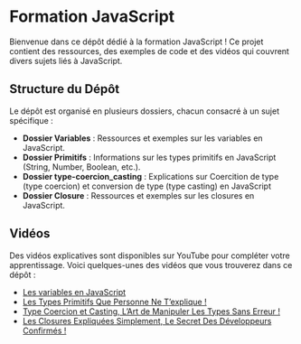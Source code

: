 # Formation JavaScript

Bienvenue dans ce dépôt dédié à la formation JavaScript ! Ce projet contient des ressources, des exemples de code et des vidéos qui couvrent divers sujets liés à JavaScript.

## Structure du Dépôt

Le dépôt est organisé en plusieurs dossiers, chacun consacré à un sujet spécifique :

- **Dossier Variables** : Ressources et exemples sur les variables en JavaScript.
- **Dossier Primitifs** : Informations sur les types primitifs en JavaScript (String, Number, Boolean, etc.).
- **Dossier type-coercion_casting** : Explications sur Coercition de type (type coercion) et conversion de type (type casting) en JavaScript
- **Dossier Closure** : Ressources et exemples sur les closures en JavaScript.
## Vidéos

Des vidéos explicatives sont disponibles sur YouTube pour compléter votre apprentissage. Voici quelques-unes des vidéos que vous trouverez dans ce dépôt :

- [Les variables en JavaScript](https://www.youtube.com/watch?v=aWD4BqZTjP8)
- [Les Types Primitifs Que Personne Ne T’explique !](https://www.youtube.com/watch?v=_6yppv_ewio)
- [Type Coercion et Casting, L’Art de Manipuler Les Types Sans Erreur !](https://www.youtube.com/watch?v=cts57eMLDMc&t=655s)
- [Les Closures Expliquées Simplement, Le Secret Des Développeurs Confirmés !
  ](https://www.youtube.com/watch?v=iwaXTY1bSqk)